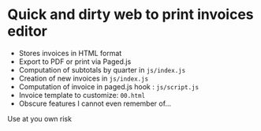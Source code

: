 # Quick and dirty web to print invoices editor

* Stores invoices in HTML format
* Export to PDF or print via Paged.js
* Computation of subtotals by quarter in `js/index.js`
* Creation of new invoices in `js/index.js`
* Computation of invoice in paged.js hook : `js/script.js`
* Invoice template to customize: `00.html`
* Obscure features I cannot even remember of…

Use at you own risk